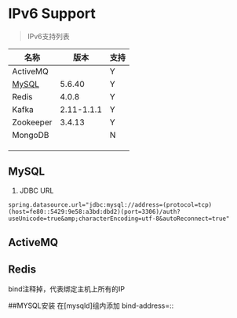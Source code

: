 # IPv6 Support

> IPv6支持列表

| 名称                         | 版本 | 支持 |
| ---------------------------- | ---- | ---- |
| ActiveMQ                     |      | Y    |
| [MySQL](#user-content-mysql) | 5.6.40    |   Y   |
| Redis                        |  4.0.8    |    Y  |
| Kafka                        |   2.11-1.1.1   | Y     |
| Zookeeper                    |   3.4.13   | Y     |
| MongoDB                      |      |   N   |
|                              |      |      |
|                              |      |      |
|                              |      |      |

## MySQL

1. JDBC URL

```properties
spring.datasource.url="jdbc:mysql://address=(protocol=tcp)(host=fe80::5429:9e58:a3bd:dbd2)(port=3306)/auth?useUnicode=true&amp;characterEncoding=utf-8&autoReconnect=true"
```

## ActiveMQ



## Redis
bind注释掉，代表绑定主机上所有的IP


##MYSQL安装
在[mysqld]组内添加
bind-address=::



